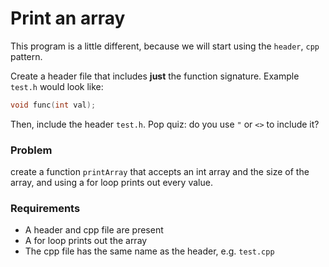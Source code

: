 # Print an array

This program is a little different, because we will start using the `header`, `cpp` pattern.

Create a header file that includes **just** the function signature. Example `test.h` would look like:

```cpp
void func(int val);
```

Then, include the header `test.h`. Pop quiz: do you use `"` or `<>` to include it?


### Problem

create a function `printArray` that accepts an int array and the size of the array, and using a for loop prints out every value.

### Requirements

+ A header and cpp file are present
+ A for loop prints out the array
+ The cpp file has the same name as the header, e.g. `test.cpp`